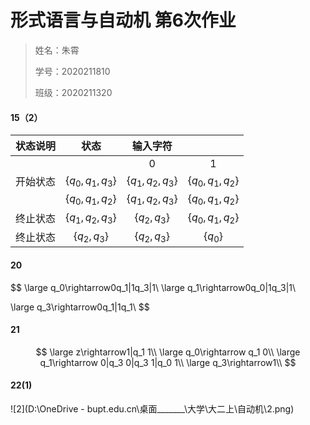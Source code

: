 # 形式语言与自动机 第6次作业

> 姓名：朱霄
>
> 学号：2020211810
>
> 班级：2020211320

#### 15（2）

| 状态说明 |       状态        |     输入字符      |                   |
| :------: | :---------------: | :---------------: | :---------------: |
|          |                   |         0         |         1         |
| 开始状态 | $\{q_0,q_1,q_3\}$ | $\{q_1,q_2,q_3\}$ | $\{q_0,q_1,q_2\}$ |
|          | $\{q_0,q_1,q_2\}$ | $\{q_1,q_2,q_3\}$ | $\{q_0,q_1,q_2\}$ |
| 终止状态 | $\{q_1,q_2,q_3\}$ |   $\{q_2,q_3\}$   | $\{q_0,q_1,q_2\}$ |
| 终止状态 |   $\{q_2,q_3\}$   |   $\{q_2,q_3\}$   |     $\{q_0\}$     |

#### 20

$$
\large q_0\rightarrow0q_1|1q_3|1\\
\large q_1\rightarrow0q_0|1q_3|1\\

\large q_3\rightarrow0q_1|1q_1\\
$$

#### 21

$$
\large z\rightarrow1|q_1 1\\
\large q_0\rightarrow q_1 0\\
\large q_1\rightarrow 0|q_3 0|q_3 1|q_0 1\\
\large q_3\rightarrow1\\
$$

#### 22(1)

![2](D:\OneDrive - bupt.edu.cn\桌面\_______\大学\大二上\自动机\2.png)

